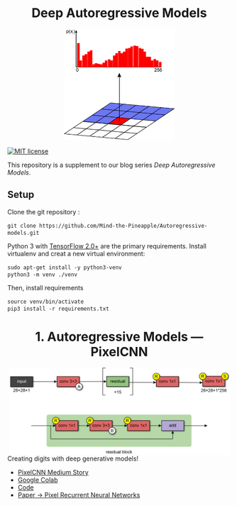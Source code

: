 <h1 align="center"> Deep Autoregressive Models </h1>
<p align="center">
<img height="250" src="https://raw.githubusercontent.com/Mind-the-Pineapple/Autoregressive-models/master/1%20-%20Autoregressive%20Models%20-%20PixelCNN/figures/Figure6_reduced.png"> 
</p>

[![MIT license](http://img.shields.io/badge/license-MIT-brightgreen.svg)](https://github.com/Warvito/vq-vae/blob/master/LICENSE)

This repository is a supplement to our blog series *Deep Autoregressive Models*.

## Setup
Clone the git repository :

    git clone https://github.com/Mind-the-Pineapple/Autoregressive-models.git

Python 3 with [TensorFlow 2.0+](https://www.tensorflow.org/) are the primary requirements.
Install virtualenv and creat a new virtual environment:

    sudo apt-get install -y python3-venv
    python3 -m venv ./venv

Then, install requirements

    source venv/bin/activate
    pip3 install -r requirements.txt

<h1 align="center"> 1. Autoregressive Models — PixelCNN </h1>
<img align="right" width="500x" src="https://raw.githubusercontent.com/Mind-the-Pineapple/Autoregressive-models/master/1%20-%20Autoregressive%20Models%20-%20PixelCNN/figures/Figure5_Architecture_reduced.png">

Creating digits with deep generative models!
- [PixelCNN Medium Story]()
- [Google Colab](https://colab.research.google.com/github/Mind-the-Pineapple/Autoregressive-models/blob/master/1%20-%20Autoregressive%20Models%20-%20PixelCNN/pixelCNN.ipynb)
- [Code](https://github.com/Mind-the-Pineapple/Autoregressive-models/blob/master/1%20-%20Autoregressive%20Models%20-%20PixelCNN/pixelCNN.py)
- [Paper -> Pixel Recurrent Neural Networks](https://arxiv.org/abs/1601.06759)
